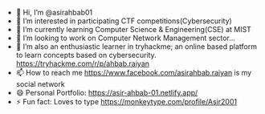 - 👋 Hi, I’m @asirahbab01
- 👀 I’m interested in participating CTF competitions(Cybersecurity)
- 🌱 I’m currently learning Computer Science & Engineering(CSE) at MIST
- 💞️ I’m looking to work on Computer Network Management sector...
- 💞️ I’m also an enthusiastic learner in tryhackme; an online based platform to learn concepts based on cybersecurity. https://tryhackme.com/r/p/ahbab.raiyan 
- 📫 How to reach me https://www.facebook.com/asirahbab.raiyan is my social network
- 😄 Personal Portfolio: https://asir-ahbab-01.netlify.app/
- ⚡ Fun fact: Loves to type https://monkeytype.com/profile/Asir2001

<!---
asirahbab01/asirahbab01 is a ✨ special ✨ repository because its `README.md` (this file) appears on your GitHub profile.
You can click the Preview link to take a look at your changes.
--->
